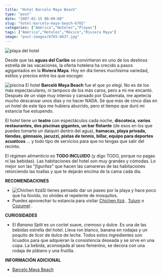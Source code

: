 ```yaml
---
title: "Hotel Barcelo Maya Beach"
type: "post"
date: "2007-01-15 00:00:00"
slug: "hotel-barcelo-maya-beach-6765"
categories: ["América","Hoteles","Playas"]
tags: ["América","Hoteles","México","Riviera Maya"]
image: "post-images/6765-8637.jpg"
---
```


![playa del hotel](post-images/6765-8637.jpg "playa del hotel")

Desde que las **aguas del Caribe** se convirtieron en uno de los destinos estrella de las vacaciones, la oferta hotelera ha crecido a pasos agigantados en la **Riviera Maya**. Hoy en día tienes muchisima variedad, estilos y precios entre los que escoger.

![piscina](post-images/6765-8636.jpg "piscina") El hotel **Barceló Maya Beach** fue el que yo elegí. No es de los más espectaculares, ni tampoco de los más caros, pero a mi me encantó. Después de un viaje muy intenso y cansado por Guatemala, me apetecía mucho descansar unos días y no hacer NADA. Sé que más de cinco días en un hotel de este tipo me hubiera aburrido, pero el tiempo que duró mi estancia fue estupendo.

El hotel tiene un **teatro** con espectáculos cada noche, **discoteca**, **varios restaurantes, dos piscinas gigantes, un bar flotante** (de esos en los que puedes tomarte un daiquiri dentro del agua), **hamacas, playa privada, tiendas, gimnasio, jacuzzi, pistas de tennis, billar, equipo para deportes acuaticos** ... y todo tipo de servicios para que no tengas que salir del recinto.

El régimen alimenticio es **TODO INCLUIDO** (y digo TODO, porque no pagas ni las bebidas). Las habitaciones del hotel son muy grandes y cómodas. Lo mejor son las "*figuritas*" que hacen las camareras de las habitaciones retorciendo las toallas y que te dejarán encima de la cama cada dia.

**RECOMENDACIONES**

- ![Chichen Itzá](post-images/6765-8635.jpg "Chichen Itzá")Si tienes pensado dar un paseo por la playa y hace poco que ha llovido, no olvides el repelente de mosquitos.
- Puedes aprovechar tu estancia para visitar [Chichen Itzá](http://es.wikipedia.org/wiki/Chich%C3%A9n_Itz%C3%A1) , [Tulum](http://es.wikipedia.org/wiki/Tulum) o [Cozumel](http://es.wikipedia.org/wiki/Cozumel) .

**CURIOSIDADES**

- El *Banana Split* es un coctel suave, cremoso y dulce. Es una de las bebidas estrella del hotel. Lleva ron blanco, banana en rodajas y un poquito de licor de dulce de leche. Todos estos ingredientes son licuados para que adquieran la consistencia deseada y se sirve en una copa. La bebida, aconsejada al sexo femenino, se decora con una rodaja de plátano y una frutilla.

**INFORMACIÓN ADICIONAL**

- [Barcelo Maya Beach](http://www.barcelo.com/BarceloHotels/es-ES/Hotels/Mexico/MayanRiviera/MayaBeach/Home)